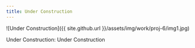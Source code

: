 ```yaml
---
title: Under Construction
---
```


![Under Construction]({{ site.github.url }}/assets/img/work/proj-6/img1.jpg)

Under Construction: Under Construction 
